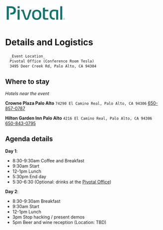 # ![Pivotal Logo](img/pivotal_logo_sm.png)

# Details and Logistics #

```
  _Event Location_
  Pivotal Office (Conference Room Tesla)
  3495 Deer Creek Rd, Palo Alto, CA 94304

```

## Where to stay
_Hotels near the event_

__Crowne Plaza Palo Alto__
``74290 El Camino Real, Palo Alto, CA 94306`` [650-857-0787](tel:650-857-0787)

__Hilton Garden Inn Palo Alto__
``4216 El Camino Real, Palo Alto, CA 94306`` [650-843-0795 ](tel:650-843-0795 )

## Agenda details

__Day 1__:

- 8:30-9:30am Coffee and Breakfast
- 9:30am Start
- 12-1pm Lunch
- 5:30pm End day
- 5:30-6:30 (Optional: drinks at the [Pivotal Office](https://goo.gl/mPE3po))

__Day 2__:

 - 8:30-9:30am Breakfast
 - 9:30am Start
 - 12-1pm Lunch
 - 3pm Stop hacking / present demos
 - 5pm Beer and wine reception (Location: TBD)
 


